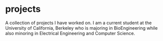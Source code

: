 # projects
A collection of projects I have worked on.
I am a current student at the University of California, Berkeley who is majoring in BioEngineering while also minoring in Electrical Engineering and Computer Science.
